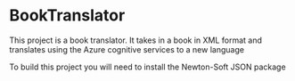 # BookTranslator
This project is a book translator. It takes in a book in XML format and translates using the Azure cognitive services to a new language

To build this project you will need to install the Newton-Soft JSON package